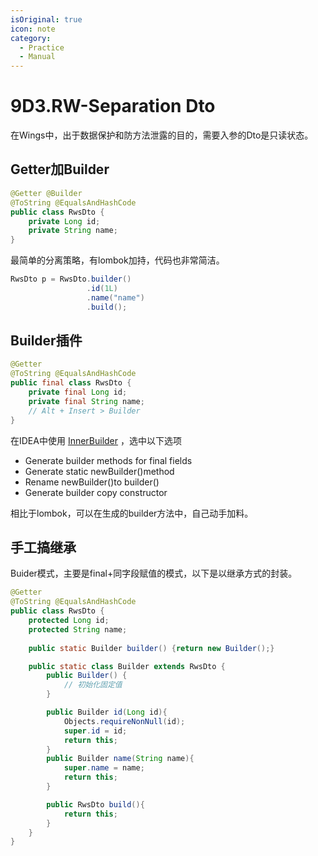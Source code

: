 ```yaml
---
isOriginal: true
icon: note
category:
  - Practice
  - Manual
---
```


# 9D3.RW-Separation Dto

在Wings中，出于数据保护和防方法泄露的目的，需要入参的Dto是只读状态。

## Getter加Builder

```java
@Getter @Builder
@ToString @EqualsAndHashCode
public class RwsDto {
    private Long id;
    private String name;
}
```

最简单的分离策略，有lombok加持，代码也非常简洁。

```java
RwsDto p = RwsDto.builder()
                 .id(1L)
                 .name("name")
                 .build();
```

## Builder插件

```java
@Getter
@ToString @EqualsAndHashCode
public final class RwsDto {
    private final Long id;
    private final String name;
    // Alt + Insert > Builder
}
```

在IDEA中使用 [InnerBuilder](https://plugins.jetbrains.com/plugin/7354-innerbuilder) ，选中以下选项

* Generate builder methods for final fields
* Generate static newBuilder()method
* Rename newBuilder()to builder()
* Generate builder copy constructor

相比于lombok，可以在生成的builder方法中，自己动手加料。

## 手工搞继承

Buider模式，主要是final+同字段赋值的模式，以下是以继承方式的封装。

```java
@Getter
@ToString @EqualsAndHashCode
public class RwsDto {
    protected Long id;
    protected String name;
    
    public static Builder builder() {return new Builder();}

    public static class Builder extends RwsDto {
        public Builder() {
            // 初始化固定值
        }

        public Builder id(Long id){
            Objects.requireNonNull(id);
            super.id = id;
            return this;
        }
        public Builder name(String name){
            super.name = name;
            return this;
        }

        public RwsDto build(){
            return this;
        }
    }
}
```
